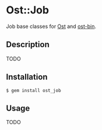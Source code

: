 Ost::Job
================

Job base classes for [Ost](https://github.com/soveran/ost) and
[ost-bin](https://github.com/djanowski/ost-bin).

Description
-----------

TODO

Installation
------------

    $ gem install ost_job

Usage
-----

TODO
